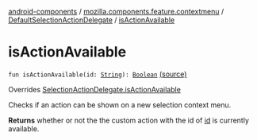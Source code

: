 [android-components](../../index.md) / [mozilla.components.feature.contextmenu](../index.md) / [DefaultSelectionActionDelegate](index.md) / [isActionAvailable](./is-action-available.md)

# isActionAvailable

`fun isActionAvailable(id: `[`String`](https://kotlinlang.org/api/latest/jvm/stdlib/kotlin/-string/index.html)`): `[`Boolean`](https://kotlinlang.org/api/latest/jvm/stdlib/kotlin/-boolean/index.html) [(source)](https://github.com/mozilla-mobile/android-components/blob/master/components/feature/contextmenu/src/main/java/mozilla/components/feature/contextmenu/DefaultSelectionActionDelegate.kt#L33)

Overrides [SelectionActionDelegate.isActionAvailable](../../mozilla.components.concept.engine.selection/-selection-action-delegate/is-action-available.md)

Checks if an action can be shown on a new selection context menu.

**Returns**
whether or not the the custom action with the id of [id](../../mozilla.components.concept.engine.selection/-selection-action-delegate/is-action-available.md#mozilla.components.concept.engine.selection.SelectionActionDelegate$isActionAvailable(kotlin.String)/id) is currently available.

